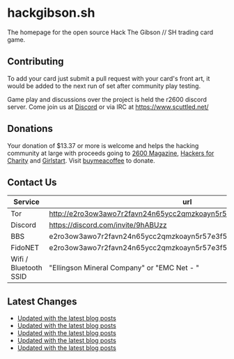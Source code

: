 # hackgibson.sh
The homepage for the open source Hack The Gibson // SH trading card game.


## Contributing

To add your card just submit a pull request with your card's front art, it would be added to the next run of set after community play testing.

Game play and discussions over the project is held the r2600 discord server. Come join us at [Discord](https://discord.com/invite/9hABUzz) or via IRC at https://www.scuttled.net/


## Donations

Your donation of $13.37 or more is welcome and helps the hacking community at large with proceeds going to [2600 Magazine](https://2600.com/), [Hackers for Charity](https://hackersforcharity.org) and [Girlstart](https://girlstart.org).  Visit [buymeacoffee](https://www.buymeacoffee.com/hackgibson.sh) to donate.


## Contact Us

Service | url
-|-
Tor | http://e2ro3ow3awo7r2favn24n65ycc2qmzkoayn5r57e3f56nvjwdcgg32ad.onion
Discord | https://discord.com/invite/9hABUzz
BBS | e2ro3ow3awo7r2favn24n65ycc2qmzkoayn5r57e3f56nvjwdcgg32ad.onion:23
FidoNET | e2ro3ow3awo7r2favn24n65ycc2qmzkoayn5r57e3f56nvjwdcgg32ad.onion:24554
Wifi / Bluetooth SSID | "Ellingson Mineral Company" or "EMC Net - <fidonet address>"

## Latest Changes
<!-- BLOG-POST-LIST:START -->
- [Updated with the latest blog posts](https://github.com/DFW2600/hackgibson.sh/commit/9cfc02c3067126c72b9ef925e8237853bfb9b396)
- [Updated with the latest blog posts](https://github.com/DFW2600/hackgibson.sh/commit/e385e5df097ff810bef0077395586ed5a8200ba2)
- [Updated with the latest blog posts](https://github.com/DFW2600/hackgibson.sh/commit/ab4c337b34347bb7fff9c716494ede51d92791c3)
- [Updated with the latest blog posts](https://github.com/DFW2600/hackgibson.sh/commit/d427d276ba1bb759044207fb3a96a7dae537811e)
- [Updated with the latest blog posts](https://github.com/DFW2600/hackgibson.sh/commit/d4697b9e1aa6ad9aff3eebaa5d4a06a845c20404)
<!-- BLOG-POST-LIST:END -->
